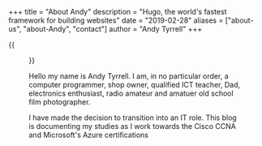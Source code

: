 +++
title = "About Andy"
description = "Hugo, the world's fastest framework for building websites"
date = "2019-02-28"
aliases = ["about-us", "about-Andy", "contact"]
author = "Andy Tyrrell"
+++

{{<figure src = "/images/AndyTyrrell.jpg"  alt = "Andy Tyrrell" >}} 

Hello my name is Andy Tyrrell. I am, in no particular order, a computer programmer, shop owner, qualified ICT teacher, Dad, electronics enthusiast, radio amateur and amatuer old school film photographer. 

I have made the decision to transition into an IT role. This blog is documenting my studies as I work towards the Cisco CCNA and Microsoft's Azure certifications
